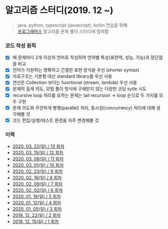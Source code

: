 # 알고리즘 스터디(2019. 12 ~)
> java, python, typescript (javascript), kotlin 연습을 위해  
> [프로그래머스](http://programmers.co.kr) 알고리즘 문제 풀이 스터디에 참여함

### 코드 작성 원칙 

- [x] 매 문제마다 2개 이상의 언어로 작성하여 언어별 특성(표현력, 성능, 기능)과 장단점을 비교
- [x] 언어가 지원하는 명확하고 간결한 표현 방식을 우선 (shorter syntax)
- [x] 자료구조는 기본형 대신 standard library를 우선 사용 
- [x] 연산은 Collection 보다는 functional (stream, lambda) 우선 사용
- [x] 문제의 출제 의도, 모범 풀이 방식에 구애받지 않는 다양한 코딩 sytle 시도
- [x] recursive loop 처리를 요하는 문제는 tail recursion -> loop 순으로 두 가지를 모두 구현
- [x] 문제 의도와 무관하게 병행(parallel) 처리, 동시성(concurrency) 처리에 대해 생각해볼 것
- [x] 코드 편집/실행/테스트 환경을 자주 변경해볼 것

### 이력

* [2020. 03. 22(일) / 13 회차](./_13_/_note.md)  
* [2020. 03. 15(일) / 12 회차](./_12_/_note.md)  
* [2020. 03. 08(일) / 11 회차](./_11_/_note.md)  
* [2020. 03. 01(일) / 10 회차](./_10_/_note.md)  
* [2020. 02. 23(일) / 9 회차](./_09_/_note.md)  
* [2020. 02. 16(일) / 8 회차](./_08_/_note.md)  
* [2020. 02. 09(일) / 7 회차](./_07_/_note.md)  
* [2020. 02. 02(일) / 6 회차](./_06_/_note.md)  
* [2020. 01. 19(일) / 5 회차](./_05_/_note.md)  
* [2020. 01. 12(일) / 4 회차](./_04_/_note.md)  
* [2020. 01. 05(일) / 3 회차](./_03_/_note.md)  
* [2019. 12. 22(일) / 2 회차](./_02_/_note.md)  
* [2019. 12. 15(일) / 1 회차](./_01_/_note.md)  

